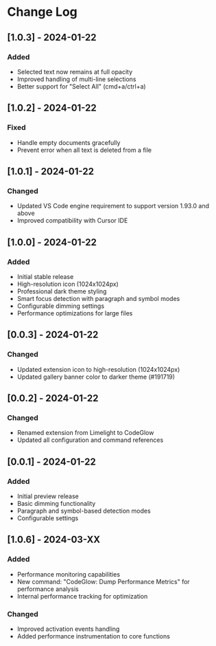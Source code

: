 # Change Log

## [1.0.3] - 2024-01-22
### Added
- Selected text now remains at full opacity
- Improved handling of multi-line selections
- Better support for "Select All" (cmd+a/ctrl+a)

## [1.0.2] - 2024-01-22
### Fixed
- Handle empty documents gracefully
- Prevent error when all text is deleted from a file

## [1.0.1] - 2024-01-22
### Changed
- Updated VS Code engine requirement to support version 1.93.0 and above
- Improved compatibility with Cursor IDE

## [1.0.0] - 2024-01-22
### Added
- Initial stable release
- High-resolution icon (1024x1024px)
- Professional dark theme styling
- Smart focus detection with paragraph and symbol modes
- Configurable dimming settings
- Performance optimizations for large files

## [0.0.3] - 2024-01-22
### Changed
- Updated extension icon to high-resolution (1024x1024px)
- Updated gallery banner color to darker theme (#191719)

## [0.0.2] - 2024-01-22
### Changed
- Renamed extension from Limelight to CodeGlow
- Updated all configuration and command references

## [0.0.1] - 2024-01-22
### Added
- Initial preview release
- Basic dimming functionality
- Paragraph and symbol-based detection modes
- Configurable settings

## [1.0.6] - 2024-03-XX

### Added
- Performance monitoring capabilities
- New command: "CodeGlow: Dump Performance Metrics" for performance analysis
- Internal performance tracking for optimization

### Changed
- Improved activation events handling
- Added performance instrumentation to core functions